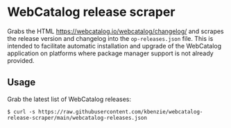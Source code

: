 # WebCatalog release scraper

Grabs the HTML https://webcatalog.io/webcatalog/changelog/ and scrapes the
release version and changelog into the `op-releases.json` file. This is intended
to facilitate automatic installation and upgrade of the WebCatalog application
on platforms where package manager support is not already provided.

## Usage

Grab the latest list of WebCatalog releases:

```console
$ curl -s https://raw.githubusercontent.com/kbenzie/webcatalog-release-scraper/main/webcatalog-releases.json
```
